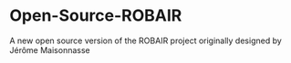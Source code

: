 # Open-Source-ROBAIR
A new open source version of the ROBAIR project originally designed by Jérôme Maisonnasse
